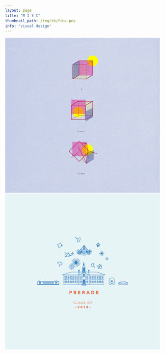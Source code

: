 ```yaml
---
layout: page
title: "M I S C"
thumbnail_path: /img/tb/fine.png
info: "visual design"
---
```


![Tigertones](/img/misc/fine.png)
![Tigertones](/img/misc/prerade.png)




